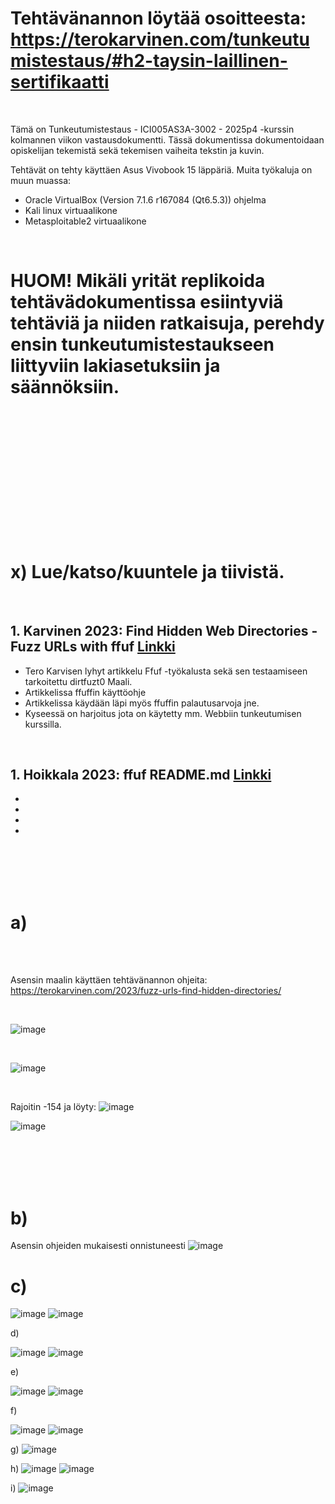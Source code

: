 # Tehtävänannon löytää osoitteesta: https://terokarvinen.com/tunkeutumistestaus/#h2-taysin-laillinen-sertifikaatti

<br>

Tämä on Tunkeutumistestaus - ICI005AS3A-3002 - 2025p4 -kurssin kolmannen viikon vastausdokumentti. Tässä dokumentissa dokumentoidaan opiskelijan tekemistä sekä tekemisen vaiheita tekstin ja kuvin. 

Tehtävät on tehty käyttäen Asus Vivobook 15 läppäriä. Muita työkaluja on muun muassa:

- Oracle VirtualBox (Version 7.1.6 r167084 (Qt6.5.3)) ohjelma
- Kali linux virtuaalikone
- Metasploitable2 virtuaalikone

<br>

# HUOM! Mikäli yrität replikoida tehtävädokumentissa esiintyviä tehtäviä ja niiden ratkaisuja, perehdy ensin tunkeutumistestaukseen liittyviin lakiasetuksiin ja säännöksiin.

<br>
<br>
<br>
<br>
<br>
<br>
<br>
<br>
<br>
<br>
<br>
<br>

# x) Lue/katso/kuuntele ja tiivistä.

<br>

## 1. Karvinen 2023: Find Hidden Web Directories - Fuzz URLs with ffuf [Linkki](https://terokarvinen.com/2023/fuzz-urls-find-hidden-directories/)
- Tero Karvisen lyhyt artikkelu Ffuf -työkalusta sekä sen testaamiseen tarkoitettu dirtfuzt0 Maali.
- Artikkelissa ffuffin käyttöohje
- Artikkelissa käydään läpi myös ffuffin palautusarvoja jne.
- Kyseessä on harjoitus jota on käytetty mm. Webbiin tunkeutumisen kurssilla.

<br>

## 1. Hoikkala 2023: ffuf README.md [Linkki](https://github.com/ffuf/ffuf/blob/master/README.md)
-
-
-
-

<br>
<br>
<br>
<br>

# a)

<br>
<br>

Asensin maalin käyttäen tehtävänannon ohjeita: https://terokarvinen.com/2023/fuzz-urls-find-hidden-directories/

<br>

![image](https://github.com/user-attachments/assets/41538f43-9457-49a3-b164-c93191ea29e0)

<br>

![image](https://github.com/user-attachments/assets/1546f7c2-84ea-4efa-9dce-c6cf583201c7)

<br>

Rajoitin -154 ja löyty:
![image](https://github.com/user-attachments/assets/de1ba71b-4b93-495e-a8e3-42a3dc83be9d)

![image](https://github.com/user-attachments/assets/a3a6d1c7-881e-453e-865f-5727aa7e5633)

<br>
<br>
<br>
<br>

# b)

Asensin ohjeiden mukaisesti onnistuneesti
![image](https://github.com/user-attachments/assets/c23e8d50-64cf-43ca-a1c5-be4493006c71)


# c) 

![image](https://github.com/user-attachments/assets/d043edb2-7530-42c1-aef3-aeffdebdb923)
![image](https://github.com/user-attachments/assets/1f916325-ffa0-46b4-a4f2-bb74d5bc0d73)


d)

![image](https://github.com/user-attachments/assets/a8793724-518c-4392-806f-90f3394b32bd)
![image](https://github.com/user-attachments/assets/c427e5cf-814b-4af4-a9c9-b03ac520c28d)


e)

![image](https://github.com/user-attachments/assets/1fcee516-3a3e-4a12-a662-0a0555c1a97f)
![image](https://github.com/user-attachments/assets/6d023bc2-8b58-4622-8221-bdda3497974b)

f)

![image](https://github.com/user-attachments/assets/fecad75d-1264-44d6-9d4d-bcbea0c42242)
![image](https://github.com/user-attachments/assets/cf0c7dce-fa9d-4b7b-b582-957e1f5b665a)

g)
![image](https://github.com/user-attachments/assets/4ad9b243-a29b-480e-be28-1f52b9d19232)

h) 
![image](https://github.com/user-attachments/assets/6f24fd7c-9fc4-4bdc-b80f-a7275743b0a3)
![image](https://github.com/user-attachments/assets/63411062-a62a-4467-a4dc-37fed4112798)

i)
![image](https://github.com/user-attachments/assets/6faf1c58-0ec9-4eaf-b167-016af48280e3)













